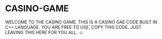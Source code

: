 # CASINO-GAME
WELCOME TO THE CASINO GAME.
THIS IS A CASINO GAE CODE BUILT IN C++ LANGUAGE. 
YOU ARE FREE TO USE, COPY THIS CODE.
JUST LEAVING THIS HERE FOR YOU ALL.
☺
